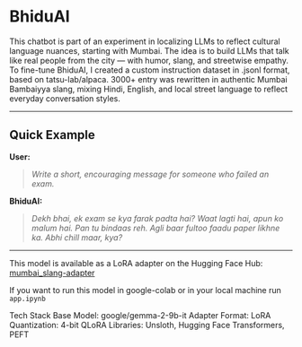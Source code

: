# BhiduAI
This chatbot is part of an experiment in localizing LLMs to reflect cultural language nuances, starting with Mumbai. The idea is to build LLMs that talk like real people from the city — with humor, slang, and streetwise empathy.
To fine-tune BhiduAI, I created a custom instruction dataset in .jsonl format, based on tatsu-lab/alpaca.
3000+ entry was rewritten in authentic Mumbai Bambaiyya slang, mixing Hindi, English, and local street language to reflect everyday conversation styles.

---

## Quick Example

**User:**  
> *Write a short, encouraging message for someone who failed an exam.*

**BhiduAI:**  
> *Dekh bhai, ek exam se kya farak padta hai? Waat lagti hai, apun ko malum hai. Pan tu bindaas reh. Agli baar fultoo faadu paper likhne ka. Abhi chill maar, kya?*

---

This model is available as a LoRA adapter on the Hugging Face Hub: [mumbai_slang-adapter](https://huggingface.co/vansh-myth/gemma-2-mumbai_slang-adapter)

If you want to run this model in google-colab or in your local machine run ```app.ipynb```

Tech Stack
Base Model: google/gemma-2-9b-it
Adapter Format: LoRA
Quantization: 4-bit QLoRA
Libraries: Unsloth, Hugging Face Transformers, PEFT


